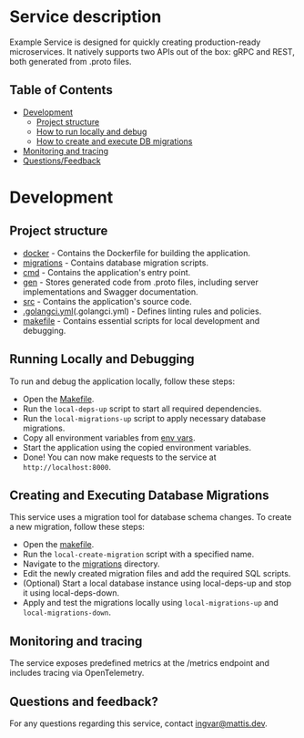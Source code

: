 # Service description
Example Service is designed for quickly creating production-ready microservices.
It natively supports two APIs out of the box: gRPC and REST, both generated from .proto files.

## Table of Contents
- [Development](#development)
  - [Project structure](#project-structure)
  - [How to run locally and debug](#running-locally-and-debugging)
  - [How to create and execute DB migrations](#creating-and-executing-database-migrations)
- [Monitoring and tracing](#monitoring-and-tracing)
- [Questions/Feedback](#questions-and-feedback)

# Development
## Project structure
- [docker](build/app/docker) - Contains the Dockerfile for building the application.
- [migrations](build/app/migrations) - Contains database migration scripts.
- [cmd](cmd) - Contains the application's entry point.
- [gen](gen) - Stores generated code from .proto files, including server implementations and Swagger documentation.
- [src](src) - Contains the application's source code.
- [.golangci.yml](.golangci.yml)(.golangci.yml) - Defines linting rules and policies.
- [makefile](makefile) - Contains essential scripts for local development and debugging.

## Running Locally and Debugging
To run and debug the application locally, follow these steps:
- Open the [Makefile](makefile).
- Run the `local-deps-up` script to start all required dependencies.
- Run the `local-migrations-up` script to apply necessary database migrations.
- Copy all environment variables from [env vars](build/local/.env).
- Start the application using the copied environment variables.
- Done! You can now make requests to the service at `http://localhost:8000`.

## Creating and Executing Database Migrations
This service uses a migration tool for database schema changes.
To create a new migration, follow these steps:
- Open the [makefile](makefile).
- Run the `local-create-migration` script with a specified name.
- Navigate to the [migrations](build/app/migrations) directory.
- Edit the newly created migration files and add the required SQL scripts.
- (Optional) Start a local database instance using local-deps-up and stop it using local-deps-down.
- Apply and test the migrations locally using `local-migrations-up` and `local-migrations-down`.

## Monitoring and tracing
The service exposes predefined metrics at the /metrics endpoint and includes tracing via OpenTelemetry.

## Questions and feedback?
For any questions regarding this service, contact ingvar@mattis.dev.
